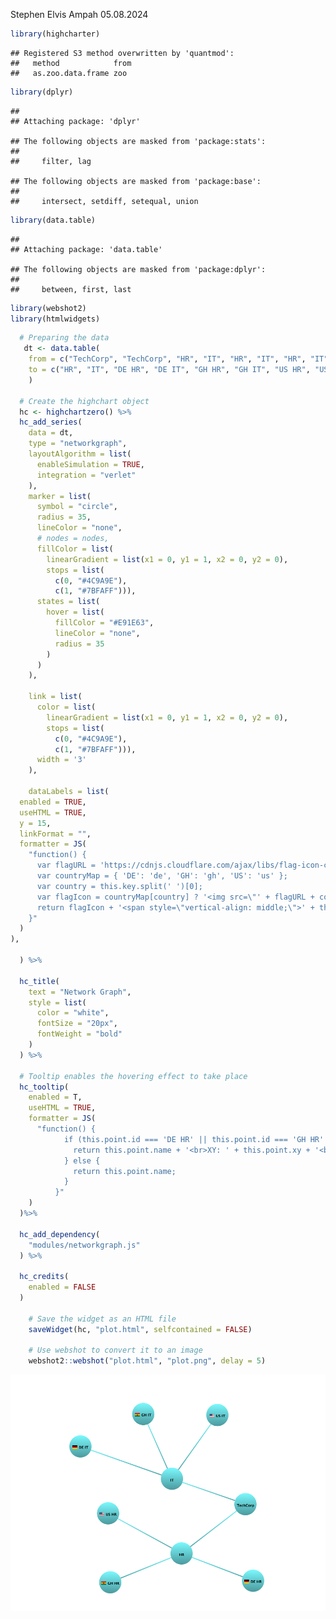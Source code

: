 Stephen Elvis Ampah
05.08.2024

``` r
library(highcharter)
```

    ## Registered S3 method overwritten by 'quantmod':
    ##   method            from
    ##   as.zoo.data.frame zoo

``` r
library(dplyr)
```

    ## 
    ## Attaching package: 'dplyr'

    ## The following objects are masked from 'package:stats':
    ## 
    ##     filter, lag

    ## The following objects are masked from 'package:base':
    ## 
    ##     intersect, setdiff, setequal, union

``` r
library(data.table)
```

    ## 
    ## Attaching package: 'data.table'

    ## The following objects are masked from 'package:dplyr':
    ## 
    ##     between, first, last

``` r
library(webshot2)
library(htmlwidgets)
```

``` r
  # Preparing the data
   dt <- data.table(
    from = c("TechCorp", "TechCorp", "HR", "IT", "HR", "IT", "HR", "IT"),
    to = c("HR", "IT", "DE HR", "DE IT", "GH HR", "GH IT", "US HR", "US IT")
    )
  
  # Create the highchart object
  hc <- highchartzero() %>%
  hc_add_series(
    data = dt,
    type = "networkgraph",
    layoutAlgorithm = list(
      enableSimulation = TRUE,
      integration = "verlet"
    ),
    marker = list(
      symbol = "circle",
      radius = 35,
      lineColor = "none",
      # nodes = nodes,
      fillColor = list(
        linearGradient = list(x1 = 0, y1 = 1, x2 = 0, y2 = 0),
        stops = list(
          c(0, "#4C9A9E"),
          c(1, "#7BFAFF"))),
      states = list(
        hover = list(
          fillColor = "#E91E63",
          lineColor = "none",
          radius = 35
        )
      )
    ),
    
    link = list(
      color = list(
        linearGradient = list(x1 = 0, y1 = 1, x2 = 0, y2 = 0),
        stops = list(
          c(0, "#4C9A9E"),
          c(1, "#7BFAFF"))),
      width = '3'
    ),
    
    dataLabels = list(
  enabled = TRUE,
  useHTML = TRUE,
  y = 15,
  linkFormat = "",
  formatter = JS(
    "function() {
      var flagURL = 'https://cdnjs.cloudflare.com/ajax/libs/flag-icon-css/3.4.3/flags/4x3/';
      var countryMap = { 'DE': 'de', 'GH': 'gh', 'US': 'us' };
      var country = this.key.split(' ')[0];
      var flagIcon = countryMap[country] ? '<img src=\"' + flagURL + countryMap[country] + '.svg\" style=\"width: 15px; height: 15px; margin-right: 5px; vertical-align: middle;\">' : '';
      return flagIcon + '<span style=\"vertical-align: middle;\">' + this.key + '</span>';
    }"
  )
),

  ) %>%
  
  hc_title(
    text = "Network Graph",
    style = list(
      color = "white",
      fontSize = "20px",
      fontWeight = "bold"
    )
  ) %>%
  
  # Tooltip enables the hovering effect to take place
  hc_tooltip(
    enabled = T,
    useHTML = TRUE,
    formatter = JS(
      "function() {
            if (this.point.id === 'DE HR' || this.point.id === 'GH HR' || this.point.id === 'US HR' || this.point.id === 'DE IT' || this.point.id === 'GH IT' || this.point.id === 'US IT') {
              return this.point.name + '<br>XY: ' + this.point.xy + '<br>MN: ' + this.point.mn;
            } else {
              return this.point.name;
            }
          }"
    )
  )%>%
  
  hc_add_dependency(
    "modules/networkgraph.js"
  ) %>%
  
  hc_credits(
    enabled = FALSE
  ) 
  
    # Save the widget as an HTML file
    saveWidget(hc, "plot.html", selfcontained = FALSE)

    # Use webshot to convert it to an image
    webshot2::webshot("plot.html", "plot.png", delay = 5)
```

![](CommuniGraph_files/figure-gfm/unnamed-chunk-2-1.png)<!-- -->
